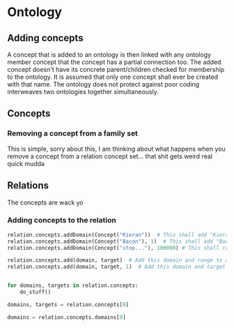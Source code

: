 # Ontology

## Adding concepts

A concept that is added to an ontology is then linked with any ontology member concept that the concept has a partial connection too. The added concept doesn't have its concrete parent/children checked for membership to the ontology. It is assumed that only one concept shall ever be created with that name. The ontology does not protect against poor coding interweaves two ontologies together simultaneously.


## Concepts

### Removing a concept from a family set

This is simple, sorry about this, I am thinking about what happens when you remove a concept from a relation concept set... that shit gets weird real quick mudda

## Relations

The concepts are wack yo

### Adding concepts to the relation

```python
relation.concepts.addDomain(Concept("Kieran"))  # This shall add "Kieran" to all domains groups
relation.concepts.addDomain(Concept("Bacon"), 1)  # This shall add "Bacon to the second domain group
relation.concepts.addDomain(Concept("stop..."), 100000) # This shall create a fuck ton of sets and add this concept to the end of it...

relation.concepts.add(domain, target)  # Add this domain and range to all groups
relation.concepts.add(domain, target, 1)  # Add this domain and target to this set
```

```python

for domains, targets in relation.concepts:
    do_stuff()

domains, targets = relation.concepts[0]

domains = relation.concepts.domains[0]
```

